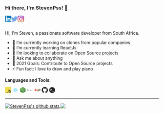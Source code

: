 ### Hi there, I'm StevenPss! 👋

<a href="https://www.linkedin.com/in/stevenpss">
  <img align="left" alt="StevenPss | Linkedin" width="20px" src="https://raw.githubusercontent.com/stevenpss/stevenpss/main/assets/linkedin.svg" />
</a>
<a href="https://twitter.com/stevenpss_">
  <img align="left" alt="StevenPss | Twitter" width="21px" src="https://raw.githubusercontent.com/stevenpss/stevenpss/main/assets/twitter.svg" />
</a>
<a href="https://www.instagram.com/stevenpss_">
  <img align="left" alt="StevenPss | Instagram" width="21px" src="https://raw.githubusercontent.com/stevenpss/stevenpss/main/assets/instagram.svg" />
</a>

<br />
<br />

Hi, I'm Steven, a passionate software developer from South Africa.

- 🔭 I’m currently working on clones from popular companies
- 🌱 I’m currently learning ReactJs
- 👯 I’m looking to collaborate on Open Source projects
- 💬 Ask me about anything
- 🥅 2021 Goals: Contribute to Open Source projects
- ⚡ Fun fact: I love to draw and play piano

**Languages and Tools:**

<code><img height="20" src="https://raw.githubusercontent.com/github/explore/80688e429a7d4ef2fca1e82350fe8e3517d3494d/topics/javascript/javascript.png"></code>
<code><img height="20" src="https://raw.githubusercontent.com/github/explore/80688e429a7d4ef2fca1e82350fe8e3517d3494d/topics/react/react.png"></code>
<code><img height="20" src="https://raw.githubusercontent.com/github/explore/80688e429a7d4ef2fca1e82350fe8e3517d3494d/topics/nodejs/nodejs.png"></code>
<code><img height="20" src="https://raw.githubusercontent.com/github/explore/80688e429a7d4ef2fca1e82350fe8e3517d3494d/topics/mongodb/mongodb.png" /></code>
<code><img height="20" src="https://raw.githubusercontent.com/github/explore/80688e429a7d4ef2fca1e82350fe8e3517d3494d/topics/git/git.png" /></code>
<code><img height="20" src="https://raw.githubusercontent.com/github/explore/78df643247d429f6cc873026c0622819ad797942/topics/github/github.png" /></code>
<code><img height="20" src="https://raw.githubusercontent.com/github/explore/80688e429a7d4ef2fca1e82350fe8e3517d3494d/topics/terminal/terminal.png" /></code>

---

<a href="https://github.com/anuraghazra/github-readme-stats">
  <img align="center" src="https://github-readme-stats.vercel.app/api?username=StevenPss&show_icons=true&include_all_commits=true&theme=material-palenight" alt="StevenPss's github stats" />
</a>
<a href="https://github.com/anuraghazra/github-readme-stats">
  <img align="center" src="https://github-readme-stats.vercel.app/api/top-langs/?username=StevenPss&layout=compact&theme=material-palenight" />
</a>
